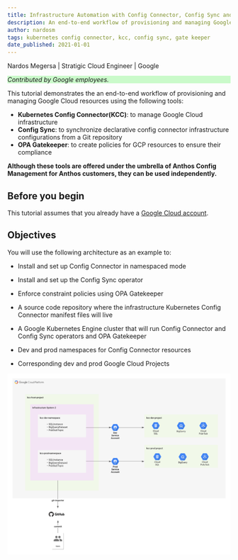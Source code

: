 ```yaml
---
title: Infrastructure Automation with Config Connector, Config Sync and Gatekeeper
description: An end-to-end workflow of provisioning and managing Google Cloud resources using Config Connector, Config Sync and OPA Gatekeeper
author: nardosm
tags: kubernetes config connector, kcc, config sync, gate keeper
date_published: 2021-01-01
---
```


Nardos Megersa | Stratigic Cloud Engineer | Google

<p style="background-color:#CAFACA;"><i>Contributed by Google employees.</i></p>

This tutorial demonstrates the an end-to-end workflow of provisioning and managing Google Cloud resources using the following tools:

* **Kubernetes Config Connector(KCC)**: to manage Google Cloud infrastructure
* **Config Sync**: to synchronize declarative config connector infrastructure configurations from a Git repository
* **OPA Gatekeeper**: to create policies for GCP resources to ensure their compliance

**Although these tools are offered under the umbrella of Anthos Config Management for Anthos customers, they can be used independently.**


## Before you begin

This tutorial assumes that you already have a [Google Cloud account](https://console.cloud.google.com/freetrial).

## Objectives



You will use the following architecture as an example to:
* Install and set up Config Connector in namespaced mode 
* Install and set up the Config Sync operator
* Enforce constraint policies using OPA Gatekeeper

* A source code repository where the infrastructure Kubernetes Config Connector manifest files will live
* A Google Kubernetes Engine cluster that will run Config Connector and Config Sync operators and OPA Gatekeeper
* Dev and prod namespaces for Config Connector resources
* Corresponding dev and prod Google Cloud Projects 

![Sample Architecture](sample-architecture.png)


